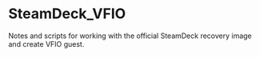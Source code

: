 # SteamDeck_VFIO
Notes and scripts for working with the official SteamDeck recovery image and create VFIO guest.
